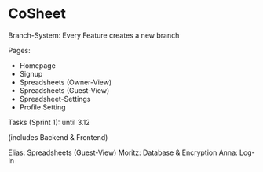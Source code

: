 # CoSheet
Branch-System:
Every Feature creates a new branch

Pages:
- Homepage
- Signup
- Spreadsheets (Owner-View)
- Spreadsheets (Guest-View) 
- Spreadsheet-Settings 
- Profile Setting

Tasks (Sprint 1):
until 3.12

(includes Backend & Frontend)

Elias: Spreadsheets (Guest-View)
Moritz: Database & Encryption
Anna: Log-In 